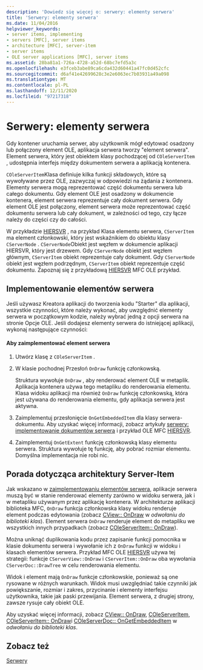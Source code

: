 ```yaml
---
description: 'Dowiedz się więcej o: serwery: elementy serwera'
title: 'Serwery: elementy serwera'
ms.date: 11/04/2016
helpviewer_keywords:
- server items, implementing
- servers [MFC], server items
- architecture [MFC], server-item
- server items
- OLE server applications [MFC], server items
ms.assetid: 28ba81a1-726a-4728-a52d-68bc7efd5a3c
ms.openlocfilehash: e3fceb3abe89ca6cda432d60441a47fc0d452cfc
ms.sourcegitcommit: d6af41e42699628c3e2e6063ec7b03931a49a098
ms.translationtype: MT
ms.contentlocale: pl-PL
ms.lasthandoff: 12/11/2020
ms.locfileid: "97217318"
---
```

# <a name="servers-server-items"></a>Serwery: elementy serwera

Gdy kontener uruchamia serwer, aby użytkownik mógł edytować osadzony lub połączony element OLE, aplikacja serwera tworzy "element serwera". Element serwera, który jest obiektem klasy pochodzącej od `COleServerItem` , udostępnia interfejs między dokumentem serwera a aplikacją kontenera.

`COleServerItem`Klasa definiuje kilka funkcji składowych, które są wywoływane przez OLE, zazwyczaj w odpowiedzi na żądania z kontenera. Elementy serwera mogą reprezentować część dokumentu serwera lub całego dokumentu. Gdy element OLE jest osadzony w dokumencie kontenera, element serwera reprezentuje cały dokument serwera. Gdy element OLE jest połączony, element serwera może reprezentować część dokumentu serwera lub cały dokument, w zależności od tego, czy łącze należy do części czy do całości.

W przykładzie [HIERSVR](../overview/visual-cpp-samples.md) , na przykład Klasa elementu serwera, `CServerItem` ma element członkowski, który jest wskaźnikiem do obiektu klasy `CServerNode` . `CServerNode`Obiekt jest węzłem w dokumencie aplikacji HIERSVR, który jest drzewem. Gdy `CServerNode` obiekt jest węzłem głównym, `CServerItem` obiekt reprezentuje cały dokument. Gdy `CServerNode` obiekt jest węzłem podrzędnym, `CServerItem` obiekt reprezentuje część dokumentu. Zapoznaj się z przykładową [HIERSVR](../overview/visual-cpp-samples.md) MFC OLE przykład.

## <a name="implementing-server-items"></a><a name="_core_implementing_server_items"></a> Implementowanie elementów serwera

Jeśli używasz Kreatora aplikacji do tworzenia kodu "Starter" dla aplikacji, wszystkie czynności, które należy wykonać, aby uwzględnić elementy serwera w początkowym kodzie, należy wybrać jedną z opcji serwera na stronie Opcje OLE. Jeśli dodajesz elementy serwera do istniejącej aplikacji, wykonaj następujące czynności:

#### <a name="to-implement-a-server-item"></a>Aby zaimplementować element serwera

1. Utwórz klasę z `COleServerItem` .

1. W klasie pochodnej Przesłoń `OnDraw` funkcję członkowską.

   Struktura wywołuje `OnDraw` , aby renderować element OLE w metaplik. Aplikacja kontenera używa tego metapliku do renderowania elementu. Klasa widoku aplikacji ma również `OnDraw` funkcję członkowską, która jest używana do renderowania elementu, gdy aplikacja serwera jest aktywna.

1. Zaimplementuj przesłonięcie `OnGetEmbeddedItem` dla klasy serwera-dokumentu. Aby uzyskać więcej informacji, zobacz artykuły [serwery: implementowanie dokumentów serwera](../mfc/servers-implementing-server-documents.md) i przykład OLE MFC [HIERSVR](../overview/visual-cpp-samples.md).

1. Zaimplementuj `OnGetExtent` funkcję członkowską klasy elementu serwera. Struktura wywołuje tę funkcję, aby pobrać rozmiar elementu. Domyślna implementacja nie robi nic.

## <a name="a-tip-for-server-item-architecture"></a><a name="_core_a_tip_for_server.2d.item_architecture"></a> Porada dotycząca architektury Server-Item

Jak wskazano w [zaimplementowaniu elementów serwera](#_core_implementing_server_items), aplikacje serwera muszą być w stanie renderować elementy zarówno w widoku serwera, jak i w metapliku używanym przez aplikację kontenera. W architekturze aplikacji biblioteka MFC, `OnDraw` funkcja członkowska klasy widoku renderuje element podczas edytowania (zobacz [CView:: OnDraw](../mfc/reference/cview-class.md#ondraw) w *odwołaniu do biblioteki klas*). Element serwera `OnDraw` renderuje element do metapliku we wszystkich innych przypadkach (zobacz [COleServerItem:: OnDraw](../mfc/reference/coleserveritem-class.md#ondraw)).

Można uniknąć duplikowania kodu przez zapisanie funkcji pomocnika w klasie dokumentu serwera i wywołanie ich z `OnDraw` funkcji w widoku i klasach elementów serwera. Przykład MFC OLE [HIERSVR](../overview/visual-cpp-samples.md) używa tej strategii: funkcje `CServerView::OnDraw` i `CServerItem::OnDraw` oba wywołania `CServerDoc::DrawTree` w celu renderowania elementu.

Widok i element mają `OnDraw` funkcje członkowskie, ponieważ są one rysowane w różnych warunkach. Widok musi uwzględniać takie czynniki jak powiększanie, rozmiar i zakres, przycinanie i elementy interfejsu użytkownika, takie jak paski przewijania. Element serwera, z drugiej strony, zawsze rysuje cały obiekt OLE.

Aby uzyskać więcej informacji, zobacz [CView:: OnDraw](../mfc/reference/cview-class.md#ondraw), [COleServerItem](../mfc/reference/coleserveritem-class.md), [COleServerItem:: OnDraw](../mfc/reference/coleserveritem-class.md#ondraw)i [COleServerDoc:: OnGetEmbeddedItem](../mfc/reference/coleserverdoc-class.md#ongetembeddeditem) w *odwołaniu do biblioteki klas*.

## <a name="see-also"></a>Zobacz też

[Serwery](../mfc/servers.md)
